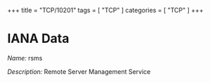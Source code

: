 +++
title = "TCP/10201"
tags = [ "TCP" ]
categories = [ "TCP" ]
+++

# IANA Data

_Name:_ rsms

_Description:_ Remote Server Management Service

